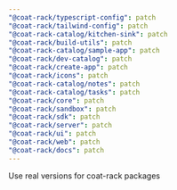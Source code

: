 ```yaml
---
"@coat-rack/typescript-config": patch
"@coat-rack/tailwind-config": patch
"@coat-rack-catalog/kitchen-sink": patch
"@coat-rack/build-utils": patch
"@coat-rack-catalog/sample-app": patch
"@coat-rack/dev-catalog": patch
"@coat-rack/create-app": patch
"@coat-rack/icons": patch
"@coat-rack-catalog/notes": patch
"@coat-rack-catalog/tasks": patch
"@coat-rack/core": patch
"@coat-rack/sandbox": patch
"@coat-rack/sdk": patch
"@coat-rack/server": patch
"@coat-rack/ui": patch
"@coat-rack/web": patch
"@coat-rack/docs": patch
---
```


Use real versions for coat-rack packages